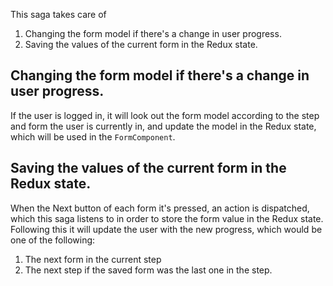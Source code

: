 This saga takes care of

1. Changing the form model if there's a change in user progress.
2. Saving the values of the current form in the Redux state.

## Changing the form model if there's a change in user progress.

If the user is logged in, it will look out the form model according to the step and form the user is currently in, and update the model in the Redux state, which will be used in the `FormComponent`.

##  Saving the values of the current form in the Redux state.

When the Next button of each form it's pressed, an action is dispatched, which this saga listens to in order to store the form value in the Redux state. Following this it will update the user with the new progress, which would be one of the following:

1. The next form in the current step
2. The next step if the saved form was the last one in the step.